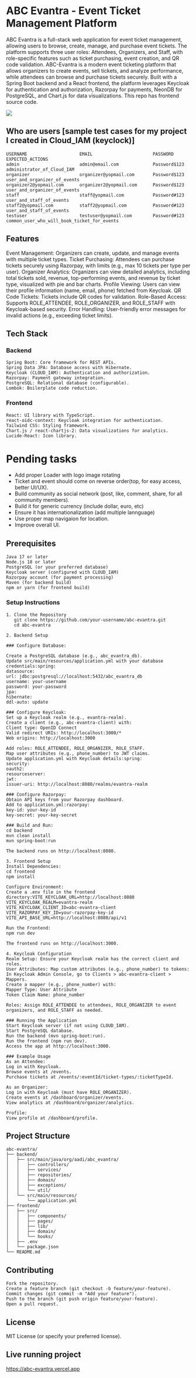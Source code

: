 # ABC Evantra - Event Ticket Management Platform
ABC Evantra is a full-stack web application for event ticket management, allowing users to browse, create, manage, and purchase event tickets. 
The platform supports three user roles: Attendees, Organizers, and Staff, with role-specific features such as ticket purchasing, 
event creation, and QR code validation. ABC-Evantra is a modern event ticketing platform that allows organizers to create events, 
sell tickets, and analyze performance, while attendees can browse and purchase tickets securely. Built with a Spring Boot backend 
and a React frontend, the platform leverages Keycloak for authentication and authorization, Razorpay for payments, NeonDB for PostgreSQL,
and Chart.js for data visualizations. This repo has frontend source code.

![](https://raw.githubusercontent.com/AadityaUoHyd/abc-evantra/refs/heads/main/abc-avantra-screenshot.png)

## Who are users [sample test cases for my project I created in Cloud_IAM (keyclock)]
```
USERNAME                    EMAIL                       PASSWORD                EXPECTED_ACTIONS
admin                       admin@email.com	            Password$123            administrator_of_Cloud_IAM	
organizer	                organizer@yopmail.com	    Password$123            user_and_organizer_of_events
organizer2@yopmail.com      organizer2@yopmail.com	    Password$123            user_and_organizer_of_events
staff	                    staff@yopmail.com	        Password#123            user_and_staff_of_events
staff2@yopmail.com          staff2@yopmail.com          Password#123            user_and_staff_of_events
testuser	                testuser@yopmail.com        Password#123            common_user_who_will_book_ticket_for_events
```

## Features

Event Management: Organizers can create, update, and manage events with multiple ticket types.
Ticket Purchasing: Attendees can purchase tickets securely using Razorpay, with limits (e.g., max 10 tickets per type per user).
Organizer Analytics: Organizers can view detailed analytics, including total tickets sold, revenue, top-performing events, and revenue by ticket type, visualized with pie and bar charts.
Profile Viewing: Users can view their profile information (name, email, phone) fetched from Keycloak.
QR Code Tickets: Tickets include QR codes for validation.
Role-Based Access: Supports ROLE_ATTENDEE, ROLE_ORGANIZER, and ROLE_STAFF with Keycloak-based security.
Error Handling: User-friendly error messages for invalid actions (e.g., exceeding ticket limits).

## Tech Stack
### Backend
```
Spring Boot: Core framework for REST APIs.
Spring Data JPA: Database access with Hibernate.
Keycloak (CLOUD_IAM): Authentication and authorization.
Razorpay: Payment gateway integration.
PostgreSQL: Relational database (configurable).
Lombok: Boilerplate code reduction.
```
### Frontend
```
React: UI library with TypeScript.
react-oidc-context: Keycloak integration for authentication.
Tailwind CSS: Styling framework.
Chart.js / react-chartjs-2: Data visualizations for analytics.
Lucide-React: Icon library.
```
# Pending tasks
- Add proper Loader with logo image rotating
- Ticket and event should come on reverse order(top, for easy access, better UI/UX).
- Build community as social network (post, like, comment, share, for all community members).
- Build it for generic currency (include dollar, euro, etc)
- Ensure it has internationalization (add multiple lannguage)
- Use proper map navigaion for location.
- Improve overall UI.

## Prerequisites
```
Java 17 or later
Node.js 18 or later
PostgreSQL (or your preferred database)
Keycloak server (configured with CLOUD_IAM)
Razorpay account (for payment processing)
Maven (for backend build)
npm or yarn (for frontend build)
```

### Setup Instructions
```
1. Clone the Repository
   git clone https://github.com/your-username/abc-evantra.git
   cd abc-evantra

2. Backend Setup

### Configure Database:

Create a PostgreSQL database (e.g., abc_evantra_db).
Update src/main/resources/application.yml with your database credentials:spring:
datasource:
url: jdbc:postgresql://localhost:5432/abc_evantra_db
username: your-username
password: your-password
jpa:
hibernate:
ddl-auto: update

### Configure Keycloak:
Set up a Keycloak realm (e.g., evantra-realm).
Create a client (e.g., abc-evantra-client) with:
Client type: OpenID Connect
Valid redirect URIs: http://localhost:3000/*
Web origins: http://localhost:3000

Add roles: ROLE_ATTENDEE, ROLE_ORGANIZER, ROLE_STAFF.
Map user attributes (e.g., phone_number) to JWT claims.
Update application.yml with Keycloak details:spring:
security:
oauth2:
resourceserver:
jwt:
issuer-uri: http://localhost:8080/realms/evantra-realm

### Configure Razorpay:
Obtain API keys from your Razorpay dashboard.
Add to application.yml:razorpay:
key-id: your-key-id
key-secret: your-key-secret

### Build and Run:
cd backend
mvn clean install
mvn spring-boot:run

The backend runs on http://localhost:8080.

3. Frontend Setup
Install Dependencies:
cd frontend
npm install

Configure Environment:
Create a .env file in the frontend directory:VITE_KEYCLOAK_URL=http://localhost:8080
VITE_KEYCLOAK_REALM=evantra-realm
VITE_KEYCLOAK_CLIENT_ID=abc-evantra-client
VITE_RAZORPAY_KEY_ID=your-razorpay-key-id
VITE_API_BASE_URL=http://localhost:8080/api/v1

Run the Frontend:
npm run dev

The frontend runs on http://localhost:3000.

4. Keycloak Configuration
Realm Setup: Ensure your Keycloak realm has the correct client and roles.
User Attributes: Map custom attributes (e.g., phone_number) to tokens:
In Keycloak Admin Console, go to Clients > abc-evantra-client > Mappers.
Create a mapper (e.g., phone_number) with:
Mapper Type: User Attribute
Token Claim Name: phone_number

Roles: Assign ROLE_ATTENDEE to attendees, ROLE_ORGANIZER to event organizers, and ROLE_STAFF as needed.

### Running the Application
Start Keycloak server (if not using CLOUD_IAM).
Start PostgreSQL database.
Run the backend (mvn spring-boot:run).
Run the frontend (npm run dev).
Access the app at http://localhost:3000.

### Example Usage
As an Attendee:
Log in with Keycloak.
Browse events at /events.
Purchase tickets at /events/:eventId/ticket-types/:ticketTypeId.

As an Organizer:
Log in with Keycloak (must have ROLE_ORGANIZER).
Create events at /dashboard/organizer/events.
View analytics at /dashboard/organizer/analytics.

Profile:
View profile at /dashboard/profile.
```

## Project Structure
```
abc-evantra/
├── backend/
│   ├── src/main/java/org/aadi/abc_evantra/
│   │   ├── controllers/
│   │   ├── services/
│   │   ├── repositories/
│   │   ├── domain/
│   │   ├── exceptions/
│   │   └── util/
│   └── src/main/resources/
│       └── application.yml
├── frontend/
│   ├── src/
│   │   ├── components/
│   │   ├── pages/
│   │   ├── lib/
│   │   ├── domain/
│   │   └── hooks/
│   ├── .env
│   └── package.json
└── README.md
```
## Contributing
```
Fork the repository.
Create a feature branch (git checkout -b feature/your-feature).
Commit changes (git commit -m "Add your feature").
Push to the branch (git push origin feature/your-feature).
Open a pull request.
```
## License
MIT License (or specify your preferred license).

## Live running project
https://abc-evantra.vercel.app